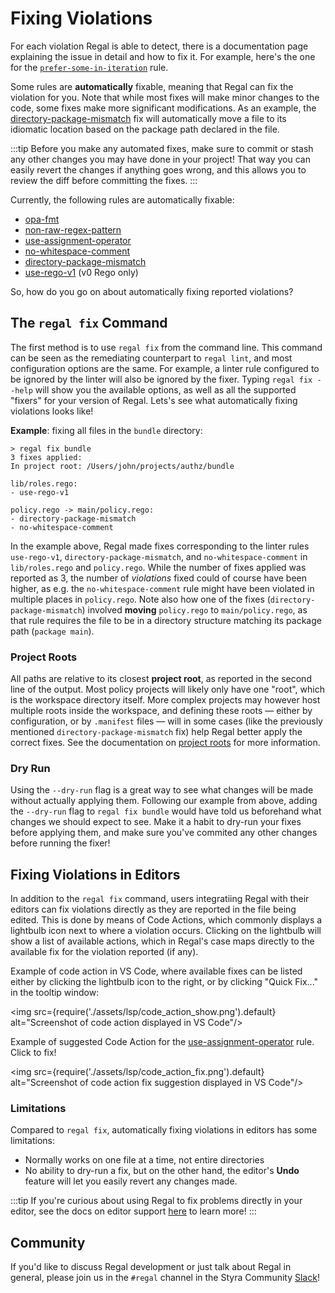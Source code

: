 # Fixing Violations

For each violation Regal is able to detect, there is a documentation page explaining the issue in detail and how to fix
it. For example, here's the one for the [`prefer-some-in-iteration`](/regal/rules/style/prefer-some-in-iteration) rule.

Some rules are **automatically** fixable, meaning that Regal can fix the violation for you. Note that while most fixes
will make minor changes to the code, some fixes make more significant modifications. As an example, the
[directory-package-mismatch](https://docs.styra.com/regal/rules/idiomatic/directory-package-mismatch) fix will
automatically move a file to its idiomatic location based on the package path declared in the file.

:::tip
Before you make any automated fixes, make sure to commit or stash any other changes you may have done in your project!
That way you can easily revert the changes if anything goes wrong, and this allows you to review the diff before
committing the fixes.
:::

Currently, the following rules are automatically fixable:

- [opa-fmt](/regal/rules/style/opa-fmt)
- [non-raw-regex-pattern](/regal/rules/idiomatic/non-raw-regex-pattern)
- [use-assignment-operator](/regal/rules/style/use-assignment-operator)
- [no-whitespace-comment](/regal/rules/style/no-whitespace-comment)
- [directory-package-mismatch](https://docs.styra.com/regal/rules/idiomatic/directory-package-mismatch)
- [use-rego-v1](/regal/rules/imports/use-rego-v1) (v0 Rego only)

So, how do you go on about automatically fixing reported violations?

## The `regal fix` Command

The first method is to use `regal fix` from the command line. This command can be seen as the remediating counterpart
to `regal lint`, and most configuration options are the same. For example, a linter rule configured to be ignored by
the linter will also be ignored by the fixer. Typing `regal fix --help` will show you the available options, as well
as all the supported "fixers" for your version of Regal. Lets's see what automatically fixing violations looks like!

**Example**: fixing all files in the `bundle` directory:

```shell
> regal fix bundle
3 fixes applied:
In project root: /Users/john/projects/authz/bundle

lib/roles.rego:
- use-rego-v1

policy.rego -> main/policy.rego:
- directory-package-mismatch
- no-whitespace-comment
```

In the example above, Regal made fixes corresponding to the linter rules `use-rego-v1`, `directory-package-mismatch`,
and `no-whitespace-comment` in `lib/roles.rego` and `policy.rego`. While the number of fixes applied was reported as 3,
the number of _violations_ fixed could of course have been higher, as e.g. the `no-whitespace-comment` rule might have
been violated in multiple places in `policy.rego`. Note also how one of the fixes (`directory-package-mismatch`)
involved **moving** `policy.rego` to `main/policy.rego`, as that rule requires the file to be in a directory structure
matching its package path (`package main`).

### Project Roots

All paths are relative to its closest **project root**, as reported in the second line of the output. Most policy
projects will likely only have one "root", which is the workspace directory itself. More complex projects may however
host multiple roots inside the workspace, and defining these roots — either by configuration, or by `.manifest` files —
will in some cases (like the previously mentioned `directory-package-mismatch` fix) help Regal better apply the correct
fixes. See the documentation on [project roots](https://docs.styra.com/regal#project-roots) for more information.

### Dry Run

Using the `--dry-run` flag is a great way to see what changes will be made without actually applying them. Following our
example from above, adding the `--dry-run` flag to `regal fix bundle` would have told us beforehand what changes we
should expect to see. Make it a habit to dry-run your fixes before applying them, and make sure you've commited any
other changes before running the fixer!

## Fixing Violations in Editors

In addition to the `regal fix` command, users integratiing Regal with their editors can fix violations directly as
they are reported in the file being edited. This is done by means of Code Actions, which commonly displays a lightbulb
icon next to where a violation occurs. Clicking on the lightbulb will show a list of available actions, which in Regal's
case maps directly to the available fix for the violation reported (if any).

Example of code action in VS Code, where available fixes can be listed either by clicking the lightbulb icon to the
right, or by clicking "Quick Fix..." in the tooltip window:

<img
src={require('./assets/lsp/code_action_show.png').default}
alt="Screenshot of code action displayed in VS Code"/>

Example of suggested Code Action for the
[use-assignment-operator](https://docs.styra.com/regal/rules/style/use-assignment-operator) rule. Click to fix!

<img
src={require('./assets/lsp/code_action_fix.png').default}
alt="Screenshot of code action fix suggestion displayed in VS Code"/>

### Limitations

Compared to `regal fix`, automatically fixing violations in editors has some limitations:

- Normally works on one file at a time, not entire directories
- No ability to dry-run a fix, but on the other hand, the editor's **Undo** feature will let you easily revert any
  changes made.

:::tip
If you're curious about using Regal to fix problems directly in your editor, see the docs on editor support
[here](/regal/editor-support) to learn more!
:::

## Community

If you'd like to discuss Regal development or just talk about Regal in general, please join us in the `#regal`
channel in the Styra Community [Slack](https://inviter.co/styra)!
